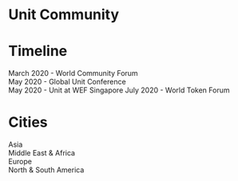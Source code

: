 # Unit Community


# Timeline 
March 2020 -  World Community Forum  
May 2020 - Global Unit Conference   
May 2020 - Unit at WEF Singapore
July 2020 - World Token Forum

# Cities
Asia  
Middle East & Africa  
Europe  
North & South America 
